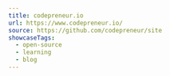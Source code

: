 ```yaml
---
title: codepreneur.io
url: https://www.codepreneur.io/
source: https://github.com/codepreneur/site
showcaseTags:
  - open-source
  - learning
  - blog
---
```


